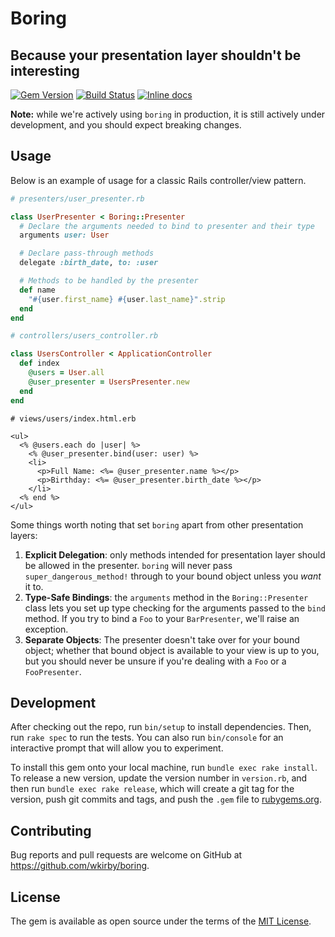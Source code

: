 # Boring
## Because your presentation layer shouldn't be interesting

[![Gem Version](https://badge.fury.io/rb/boring_presenters.svg)](https://badge.fury.io/rb/boring_presenters) [![Build Status](https://travis-ci.org/apsislabs/boring.svg?branch=master)](https://travis-ci.org/apsislabs/boring) [![Inline docs](http://inch-ci.org/github/apsislabs/boring.svg?branch=master)](http://inch-ci.org/github/apsislabs/boring)

**Note:** while we're actively using `boring` in production, it is still actively under development, and you should expect breaking changes.

## Usage

Below is an example of usage for a classic Rails controller/view pattern.

```ruby
# presenters/user_presenter.rb

class UserPresenter < Boring::Presenter
  # Declare the arguments needed to bind to presenter and their type
  arguments user: User

  # Declare pass-through methods
  delegate :birth_date, to: :user

  # Methods to be handled by the presenter
  def name
    "#{user.first_name} #{user.last_name}".strip
  end
end

# controllers/users_controller.rb

class UsersController < ApplicationController
  def index
    @users = User.all
    @user_presenter = UsersPresenter.new
  end
end
```

```erb
# views/users/index.html.erb

<ul>
  <% @users.each do |user| %>
    <% @user_presenter.bind(user: user) %>
    <li>
      <p>Full Name: <%= @user_presenter.name %></p>
      <p>Birthday: <%= @user_presenter.birth_date %></p>
    </li>
  <% end %>
</ul>
```

Some things worth noting that set `boring` apart from other presentation layers:

1. **Explicit Delegation**: only methods intended for presentation layer should be allowed in the presenter. `boring` will never pass `super_dangerous_method!` through to your bound object unless you _want_ it to.
2. **Type-Safe Bindings**: the `arguments` method in the `Boring::Presenter` class lets you set up type checking for the arguments passed to the `bind` method. If you try to bind a `Foo` to your `BarPresenter`, we'll raise an exception.
3. **Separate Objects**: The presenter doesn't take over for your bound object; whether that bound object is available to your view is up to you, but you should never be unsure if you're dealing with a `Foo` or a `FooPresenter`.

## Development

After checking out the repo, run `bin/setup` to install dependencies. Then, run `rake spec` to run the tests. You can also run `bin/console` for an interactive prompt that will allow you to experiment.

To install this gem onto your local machine, run `bundle exec rake install`. To release a new version, update the version number in `version.rb`, and then run `bundle exec rake release`, which will create a git tag for the version, push git commits and tags, and push the `.gem` file to [rubygems.org](https://rubygems.org).

## Contributing

Bug reports and pull requests are welcome on GitHub at https://github.com/wkirby/boring.

## License

The gem is available as open source under the terms of the [MIT License](https://opensource.org/licenses/MIT).
